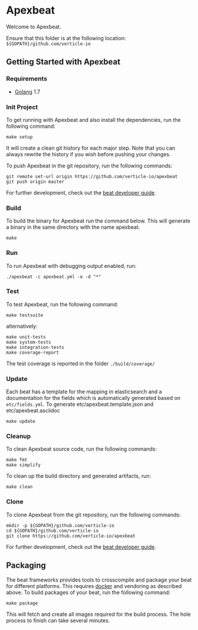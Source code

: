 # Apexbeat

Welcome to Apexbeat.

Ensure that this folder is at the following location:
`${GOPATH}/github.com/verticle-io`

## Getting Started with Apexbeat

### Requirements

* [Golang](https://golang.org/dl/) 1.7

### Init Project
To get running with Apexbeat and also install the
dependencies, run the following command:

```
make setup
```

It will create a clean git history for each major step. Note that you can always rewrite the history if you wish before pushing your changes.

To push Apexbeat in the git repository, run the following commands:

```
git remote set-url origin https://github.com/verticle-io/apexbeat
git push origin master
```

For further development, check out the [beat developer guide](https://www.elastic.co/guide/en/beats/libbeat/current/new-beat.html).

### Build

To build the binary for Apexbeat run the command below. This will generate a binary
in the same directory with the name apexbeat.

```
make
```


### Run

To run Apexbeat with debugging output enabled, run:

```
./apexbeat -c apexbeat.yml -e -d "*"
```


### Test

To test Apexbeat, run the following command:

```
make testsuite
```

alternatively:
```
make unit-tests
make system-tests
make integration-tests
make coverage-report
```

The test coverage is reported in the folder `./build/coverage/`

### Update

Each beat has a template for the mapping in elasticsearch and a documentation for the fields
which is automatically generated based on `etc/fields.yml`.
To generate etc/apexbeat.template.json and etc/apexbeat.asciidoc

```
make update
```


### Cleanup

To clean  Apexbeat source code, run the following commands:

```
make fmt
make simplify
```

To clean up the build directory and generated artifacts, run:

```
make clean
```


### Clone

To clone Apexbeat from the git repository, run the following commands:

```
mkdir -p ${GOPATH}/github.com/verticle-io
cd ${GOPATH}/github.com/verticle-io
git clone https://github.com/verticle-io/apexbeat
```


For further development, check out the [beat developer guide](https://www.elastic.co/guide/en/beats/libbeat/current/new-beat.html).


## Packaging

The beat frameworks provides tools to crosscompile and package your beat for different platforms. This requires [docker](https://www.docker.com/) and vendoring as described above. To build packages of your beat, run the following command:

```
make package
```

This will fetch and create all images required for the build process. The hole process to finish can take several minutes.

